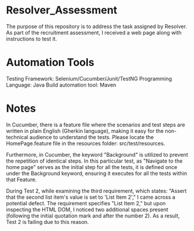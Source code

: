 # Resolver_Assessment
The purpose of this repository is to address the task assigned by Resolver. As part of the recruitment assessment, I received a web page along with instructions to test it.

# Automation Tools
Testing Framework: Selenium/Cucumber/Junit/TestNG
Programming Language: Java 
Build automation tool: Maven

# Notes
In Cucumber, there is a feature file where the scenarios and test steps are written in plain English (Gherkin language), making it easy for the non-technical audience to understand the tests. Please locate the HomePage.feature file in the resources folder: src/test/resources. 

Furthermore, in Cucumber, the keyword "Background" is utilized to prevent the repetition of identical steps. In this particular test, as "Navigate to the home page" serves as the initial step for all the tests, it is defined once under the Background keyword, ensuring it executes for all the tests within that Feature. 

During Test 2, while examining the third requirement, which states: "Assert that the second list item's value is set to 'List Item 2'," I came across a potential defect. The requirement specifies "List Item 2," but upon inspecting the HTML DOM, I noticed two additional spaces present (following the initial quotation mark and after the number 2). As a result, Test 2 is failing due to this reason. 

